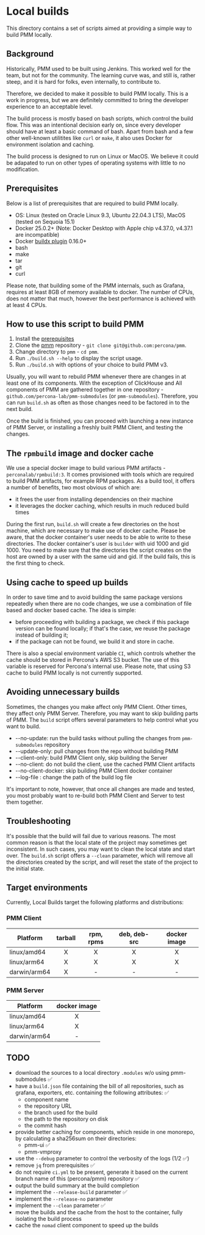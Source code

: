 # Local builds

This directory contains a set of scripts aimed at providing a simple way to build PMM locally.

## Background

Historically, PMM used to be built using Jenkins. This worked well for the team, but not for the community. The learning curve was, and still is, rather steep, and it is hard for folks, even internally, to contribute to.

Therefore, we decided to make it possible to build PMM locally. This is a work in progress, but we are definitely committed to bring the developer experience to an acceptable level.

The build process is mostly based on bash scripts, which control the build flow. This was an intentional decision early on, since every developer should have at least a basic command of bash. Apart from bash and a few other well-known utilitites like `curl` or `make`, it also uses Docker for environment isolation and caching.

The build process is designed to run on Linux or MacOS. We believe it could be adapated to run on other types of operating systems with little to no modification.


## Prerequisites

Below is a list of prerequisites that are required to build PMM locally.

- OS: Linux (tested on Oracle Linux 9.3, Ubuntu 22.04.3 LTS), MacOS (tested on Sequoia 15.1)
- Docker 25.0.2+ (Note: Docker Desktop with Apple chip v4.37.0, v4.37.1 are incompatible)
- Docker [buildx plugin](https://github.com/docker/buildx) 0.16.0+
- bash
- make
- tar
- git
- curl

Please note, that building some of the PMM internals, such as Grafana, requires at least 8GB of memory available to docker. The number of CPUs, does not matter that much, however the best performance is achieved with at least 4 CPUs.

## How to use this script to build PMM

1. Install the [prerequisites](#prerequisites)
2. Clone the [pmm](https://github.com/percona/pmm) repository - `git clone git@github.com:percona/pmm`.
3. Change directory to `pmm` - `cd pmm`.
4. Run `./build.sh --help` to display the script usage.
5. Run `./build.sh` with options of your choice to build PMM v3.

Usually, you will want to rebuild PMM whenever there are changes in at least one of its components. With the exception of ClickHouse and All components of PMM are gathered together in one repository - `github.com/percona-lab/pmm-submodules` (or `pmm-submodules`). Therefore, you can run `build.sh` as often as those changes need to be factored in to the next build.

Once the build is finished, you can proceed with launching a new instance of PMM Server, or installing a freshly built PMM Client, and testing the changes.


## The `rpmbuild` image and docker cache

We use a special docker image to build various PMM artifacts - `perconalab/rpmbuild:3`. It comes provisioned with tools which are required to build PMM artifacts, for example RPM packages. As a build tool, it offers a number of benefits, two most obvious of which are:

- it frees the user from installing dependencies on their machine
- it leverages the docker caching, which results in much reduced build times

During the first run, `build.sh` will create a few directories on the host machine, which are necessary to make use of docker cache. Please be aware, that the docker container's user needs to be able to write to these directories. The docker container's user is `builder` with uid 1000 and gid 1000. You need to make sure that the directories the script creates on the host are owned by a user with the same uid and gid. If the build fails, this is the first thing to check.

## Using cache to speed up builds

In order to save time and to avoid building the same package versions repeatedly when there are no code changes, we use a combination of file based and docker based cache. The idea is simple:

- before proceeding with building a package, we check if this package version can be found locally; if that's the case, we reuse the package instead of building it;
- if the package can not be found, we build it and store in cache.

There is also a special environment variable `CI`, which controls whether the cache should be stored in Percona's AWS S3 bucket. The use of this variable is reserved for Percona's internal use. Please note, that using S3 cache to build PMM locally is not currently supported.

## Avoiding unnecessary builds

Sometimes, the changes you make affect only PMM Client. Other times, they affect only PMM Server. Therefore, you may want to skip building parts of PMM. The `build` script offers several parameters to help control what you want to build.

* --no-update: run the build tasks without pulling the changes from `pmm-submodules` repository
* --update-only: pull changes from the repo without building PMM
* --client-only: build PMM Client only, skip building the Server
* --no-client: do not build the client, use the cached PMM Client artifacts
* --no-client-docker: skip building PMM Client docker container
* --log-file <path>: change the path of the build log file

It's important to note, however, that once all changes are made and tested, you most probably want to re-build both PMM Client and Server to test them together.

## Troubleshooting

It's possible that the build will fail due to various reasons. The most common reason is that the local state of the project may sometimes get inconsistent. In such cases, you may want to clean the local state and start over. The `build.sh` script offers a `--clean` parameter, which will remove all the directories created by the script, and will reset the state of the project to the initial state.

## Target environments

Currently, Local Builds target the following platforms and distributions:

### PMM Client

| Platform     | tarball | rpm, rpms | deb, deb-src | docker image |
|--------------|:-------:|:---------:|:------------:|:------------:|
| linux/amd64  |    X    |     X     |      X       |      X       |
| linux/arm64  |    X    |     X     |      X       |      X       |
| darwin/arm64 |    X    |     -     |      -       |      -       |

### PMM Server

| Platform         | docker image |
|------------------|:------------:|
| linux/amd64      |      X       |
| linux/arm64      |      X       |
| darwin/arm64     |      -       |


## TODO

* download the sources to a local directory `.modules` w/o using pmm-submodules ✅
* have a `build.json` file containing the bill of all repositories, such as grafana, exporters, etc. containing the following attributes: ✅
  * component name
  * the repository URL
  * the branch used for the build
  * the path to the repository on disk
  * the commit hash
* provide better caching for components, which reside in one monorepo, by calculating a sha256sum on their directories:
  - pmm-ui ✅
  - pmm-vmproxy
* use the `--debug` parameter to control the verbosity of the logs (1/2 ✅)
* remove `jq` from prerequisites ✅
* do not require `ci.yml` to be present, generate it based on the current branch name of this (percona/pmm) repository ✅
* output the build summary at the build completion
* implement the `--release-build` parameter ✅
* implement the `--release-no` parameter
* implement the `--clean` parameter ✅
* move the builds and the cache from the host to the container, fully isolating the build process
* cache the `nomad` client component to speed up the builds
